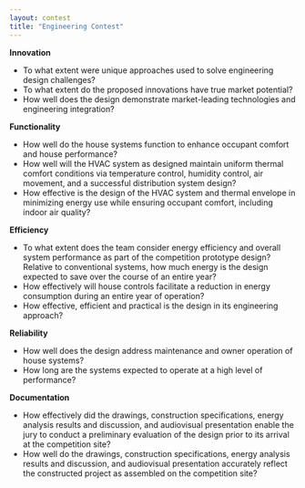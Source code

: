 ```yaml
---
layout: contest
title: "Engineering Contest"
---
```


__Innovation__

- To what extent were unique approaches used to solve engineering design challenges?
- To what extent do the proposed innovations have true market potential?
- How well does the design demonstrate market-leading technologies and engineering integration?

__Functionality__

- How well do the house systems function to enhance occupant comfort and house performance?
- How well will the HVAC system as designed maintain uniform thermal comfort conditions via temperature control, humidity control, air movement, and a successful distribution system design?
- How effective is the design of the HVAC system and thermal envelope in minimizing energy use while ensuring occupant comfort, including indoor air quality?

__Efficiency__

- To what extent does the team consider energy efficiency and overall system performance as part of the competition prototype design? Relative to conventional systems, how much energy is the design expected to save over the course of an entire year?
- How effectively will house controls facilitate a reduction in energy consumption during an entire year of operation?
- How effective, efficient and practical is the design in its engineering approach? 

__Reliability__

- How well does the design address maintenance and owner operation of house systems?
- How long are the systems expected to operate at a high level of performance?

__Documentation__

- How effectively did the drawings, construction specifications, energy analysis results and discussion, and audiovisual presentation enable the jury to conduct a preliminary evaluation of the design prior to its arrival at the competition site?
- How well do the drawings, construction specifications, energy analysis results and discussion, and audiovisual presentation accurately reflect the constructed project as assembled on the competition site?